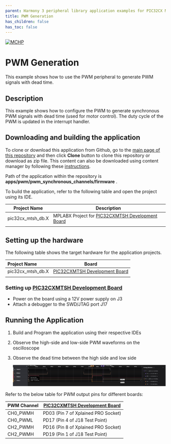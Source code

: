```yaml
---
parent: Harmony 3 peripheral library application examples for PIC32CX MT family
title: PWM Generation 
has_children: false
has_toc: false
---
```


[![MCHP](https://www.microchip.com/ResourcePackages/Microchip/assets/dist/images/logo.png)](https://www.microchip.com)

# PWM Generation

This example shows how to use the PWM peripheral to generate PWM signals with dead time.

## Description

This example shows how to configure the PWM to generate synchronous PWM signals with dead time (used for motor control). The duty cycle of the PWM is updated in the interrupt handler.

## Downloading and building the application

To clone or download this application from Github, go to the [main page of this repository](https://github.com/Microchip-MPLAB-Harmony/csp_apps_pic32cx_mt) and then click **Clone** button to clone this repository or download as zip file.
This content can also be downloaded using content manager by following these [instructions](https://github.com/Microchip-MPLAB-Harmony/contentmanager/wiki).

Path of the application within the repository is **apps/pwm/pwm_synchronous_channels/firmware** .

To build the application, refer to the following table and open the project using its IDE.

| Project Name      | Description                                    |
| ----------------- | ---------------------------------------------- |
| pic32cx_mtsh_db.X    | MPLABX Project for [PIC32CXMTSH Development Board](https://www.microchip.com/en-us/development-tool/PIC32CXMTSH-DB)|
|||

## Setting up the hardware

The following table shows the target hardware for the application projects.

| Project Name| Board|
|:---------|:---------:|
|pic32cx_mtsh_db.X | [PIC32CXMTSH Development Board](https://www.microchip.com/en-us/development-tool/PIC32CXMTSH-DB)|
|||

### Setting up [PIC32CXMTSH Development Board](https://www.microchip.com/en-us/development-tool/PIC32CXMTSH-DB)

- Power on the board using a 12V power supply on J3
- Attach a debugger to the SWD/JTAG port J17

## Running the Application

1. Build and Program the application using their respective IDEs
2. Observe the high-side and low-side PWM waveforms on the oscilloscope
3. Observe the dead time between the high side and low side

    ![output](images/output_pwm_synchronous_channels.png)

Refer to the below table for PWM output pins for different boards:

| PWM Channel      | [PIC32CXMTSH Development Board](https://www.microchip.com/en-us/development-tool/PIC32CXMTSH-DB) |
| ---------|----------------------|
| CH0_PWMH | PD03 (Pin 7 of Xplained PRO Socket) |
| CH0_PWML | PD17 (Pin 4 of J18 Test Point) |
| CH2_PWMH | PD16 (Pin 8 of Xplained PRO Socket) |
| CH2_PWMH | PD19 (Pin 1 of J18 Test Point) |
